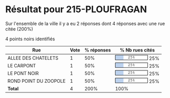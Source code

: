 # Résultat pour 215-PLOUFRAGAN

Sur l'ensemble de la ville il y a eu 2 réponses dont 4 réponses avec une rue citée (200%)

4 points noirs identifiés

| Rue | Vote | % réponses | % Nb rues cités|
|-----|------|------------|----------------|
| ALLEE DES CHATELETS | 1 | 50% | <img src="../../img/bar_25.gif" />&nbsp;25%|
| LE CARPONT | 1 | 50% | <img src="../../img/bar_25.gif" />&nbsp;25%|
| LE PONT NOIR | 1 | 50% | <img src="../../img/bar_25.gif" />&nbsp;25%|
| ROND POINT DU ZOOPOLE | 1 | 50% | <img src="../../img/bar_25.gif" />&nbsp;25%|
| **Total** | 4 | 200% | 100%|
